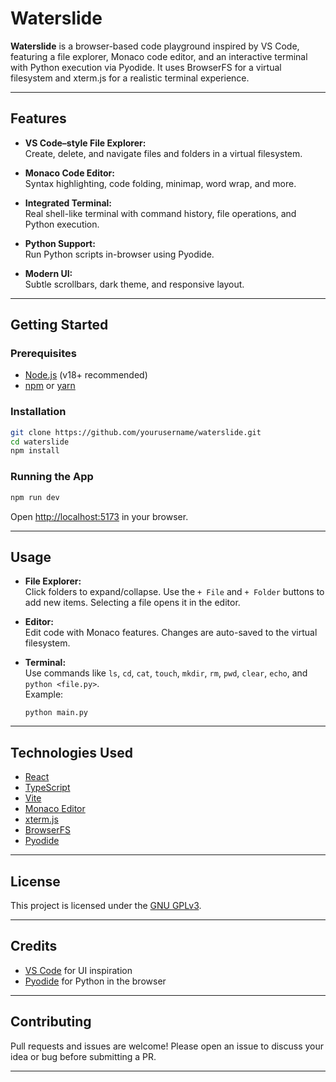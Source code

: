 # Waterslide

**Waterslide** is a browser-based code playground inspired by VS Code, featuring a file explorer, Monaco code editor, and an interactive terminal with Python execution via Pyodide. It uses BrowserFS for a virtual filesystem and xterm.js for a realistic terminal experience.

---

## Features

- **VS Code–style File Explorer:**  
  Create, delete, and navigate files and folders in a virtual filesystem.

- **Monaco Code Editor:**  
  Syntax highlighting, code folding, minimap, word wrap, and more.

- **Integrated Terminal:**  
  Real shell-like terminal with command history, file operations, and Python execution.

- **Python Support:**  
  Run Python scripts in-browser using Pyodide.

- **Modern UI:**  
  Subtle scrollbars, dark theme, and responsive layout.

---

## Getting Started

### Prerequisites

- [Node.js](https://nodejs.org/) (v18+ recommended)
- [npm](https://www.npmjs.com/) or [yarn](https://yarnpkg.com/)

### Installation

```sh
git clone https://github.com/yourusername/waterslide.git
cd waterslide
npm install
```

### Running the App

```sh
npm run dev
```

Open [http://localhost:5173](http://localhost:5173) in your browser.

---

## Usage

- **File Explorer:**  
  Click folders to expand/collapse. Use the `+ File` and `+ Folder` buttons to add new items. Selecting a file opens it in the editor.

- **Editor:**  
  Edit code with Monaco features. Changes are auto-saved to the virtual filesystem.

- **Terminal:**  
  Use commands like `ls`, `cd`, `cat`, `touch`, `mkdir`, `rm`, `pwd`, `clear`, `echo`, and `python <file.py>`.  
  Example:  
  ```
  python main.py
  ```

---

## Technologies Used

- [React](https://react.dev/)
- [TypeScript](https://www.typescriptlang.org/)
- [Vite](https://vitejs.dev/)
- [Monaco Editor](https://microsoft.github.io/monaco-editor/)
- [xterm.js](https://xtermjs.org/)
- [BrowserFS](https://github.com/jvilk/BrowserFS)
- [Pyodide](https://pyodide.org/)

---

## License

This project is licensed under the [GNU GPLv3](LICENSE).

---

## Credits

- [VS Code](https://code.visualstudio.com/) for UI inspiration
- [Pyodide](https://pyodide.org/) for Python in the browser

---

## Contributing

Pull requests and issues are welcome! Please open an issue to discuss your idea or bug before submitting a PR.

---